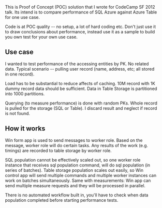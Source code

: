 This is Proof of Concept (POC) solution that I wrote for CodeCamp SF 2012 talk. Its intend is to compare performance of SQL Azure against Azure Table for one use case.

Code is at POC quality -- no setup, a lot of hard coding etc. Don't just use it to draw conclusions about performance, instead use it as a sample to build you own test for your own use case.

## Use case

I wanted to test performance of the accessing entities by PK. No related data. Typical scenario -- pulling user record (name, address, etc; all stored in one record).

Load has to be substantial to reduce affects of caching. 10M record with 1K dummy record data should be sufficient. Data in Table Storage is partitioned into 1000 partitions.

Querying (to measure performance) is done with random PKs. Whole record is pulled for the storage (SQL or Table). I discard result and neglect if record is not found. 

## How it works

Win form app is used to send messages to worker role. Based on the message, worker role will do certain tasks. Any results of the work (e.g. timings) are recorded to table storage by worker role.

SQL population cannot be effectively scaled out, so one worker role instance that receives sql population command, will do sql population (in series of batches). 
Table storage population scales out easily, so Win control app will send multiple commands and multiple worker instances can work on batches simultaneously. 
Same with measurements: Win app can send multiple measure requests and they will be processed in parallel.

There is no automated workflow built in, you'll have to check when data population completed before starting performance tests.
